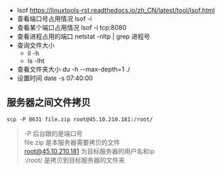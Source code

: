 - lsof https://linuxtools-rst.readthedocs.io/zh_CN/latest/tool/lsof.html
- 查看端口号占用情况 lsof -i
- 查看某个端口占用情况 lsof -i tcp:8080 
- 查看进程占用的端口 netstat -nltp | grep  进程号
- 查询文件大小 
  - ll -h
  - ls -lht
- 查看文件夹大小 du -h --max-depth=1 ./
- 设置时间 date -s 07:40:00

## 服务器之间文件拷贝
`scp -P 8631 file.zip root@45.10.210.181:/root/`
> -P 后台跟的是端口号 <br>
> file.zip 是本服务器需要拷贝的文件<br>
> root@45.10.210.181 为目标服务器的用户名和ip <br>
> :/root/  是拷贝到目标服务器的文件夹

